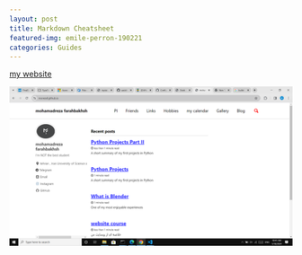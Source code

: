 ```yaml
---
layout: post
title: Markdown Cheatsheet
featured-img: emile-perron-190221
categories: Guides
---
```


[my website](https://morezaf.github.io/)

![alt text](../assets/img/Screenshot%20(24).png "my website")